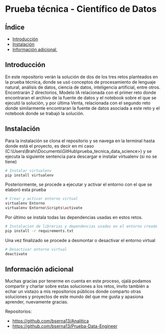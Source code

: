 # Prueba técnica - Científico de Datos

## Índice

- [Introducción](#introducción)
- [Instalación](#instalación)
- [Información adicional ](#Información_adicional)

  
## Introducción

En este repositorio verán la solución de dos de los tres retos planteados en la prueba técnica, donde se usó conceptos de procesamiento de lenguaje natural, análisis de datos, ciencia de datos, inteligencia artificial, entre otros. Encontrarán 2 directorios, Modelo IA relacionada con el primer reto donde encontraran el archivo de la fuente de datos y el notebook sobre el que se ejecutó la solución, y por última Venta, relacionada con el segundo reto donde similarmente encontraran la fuente de datos asociada a este reto y el notebook donde se trabajó la solución.


## Instalación

Para la instalación se clona el repositorio y se navega en la terminal hasta donde está el proyecto, es decir en mi caso (C:\Users\Brahi\Documents\GitHub\prueba_tecnica_data_science>) y se ejecuta la siguiente sentencia para descargar e instalar virtualenv (si no se tiene)

```bash
# Instalar virtualenv
pip install virtualenv
```

Posteriormente, se procede a ejecutar y activar el entorno con el que se elaboró esta prueba

```bash
# Crear y activar entorno virtual
virtualenv Entorno
virtualenv Entorno\Scripts\activate
```

Por último se instala todas las dependencias usadas en estos retos.

```bash
# Instalacion de librerias y dependencias usadas en el entorno creado
pip install -r requirements.txt
```

Una vez finalizado se procede a desmontar o desactivar el entorno virtual

```bash
# Desactivar entorno virtual
deactivate
```

## Información adicional

Muchas gracias por tenerme en cuenta en este proceso, ojalá podamos compartir y charlar sobre estas soluciones a los retos, invito también a echar un vistazo a mis repositorios públicos donde comparto otras soluciones y proyectos de este mundo del que me gusta y apasiona aprender, nuevamente gracias.

Repositorios:

- https://github.com/bserna13/Analitica
- https://github.com/bserna13/Prueba-Data-Engineer




